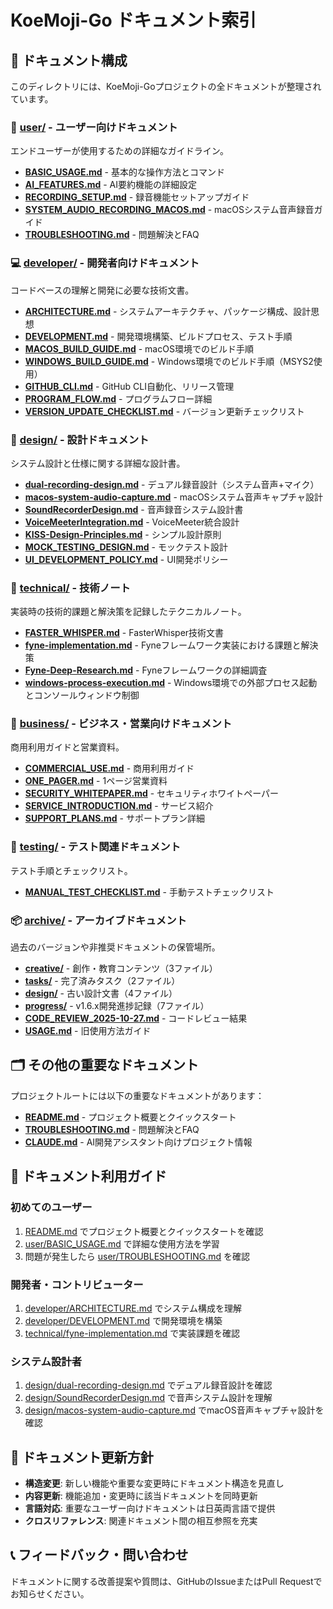 # KoeMoji-Go ドキュメント索引

## 📁 ドキュメント構成

このディレクトリには、KoeMoji-Goプロジェクトの全ドキュメントが整理されています。

### 🎯 [user/](./user/) - ユーザー向けドキュメント
エンドユーザーが使用するための詳細なガイドライン。

- **[BASIC_USAGE.md](./user/BASIC_USAGE.md)** - 基本的な操作方法とコマンド
- **[AI_FEATURES.md](./user/AI_FEATURES.md)** - AI要約機能の詳細設定
- **[RECORDING_SETUP.md](./user/RECORDING_SETUP.md)** - 録音機能セットアップガイド
- **[SYSTEM_AUDIO_RECORDING_MACOS.md](./user/SYSTEM_AUDIO_RECORDING_MACOS.md)** - macOSシステム音声録音ガイド
- **[TROUBLESHOOTING.md](./user/TROUBLESHOOTING.md)** - 問題解決とFAQ

### 💻 [developer/](./developer/) - 開発者向けドキュメント
コードベースの理解と開発に必要な技術文書。

- **[ARCHITECTURE.md](./developer/ARCHITECTURE.md)** - システムアーキテクチャ、パッケージ構成、設計思想
- **[DEVELOPMENT.md](./developer/DEVELOPMENT.md)** - 開発環境構築、ビルドプロセス、テスト手順
- **[MACOS_BUILD_GUIDE.md](./developer/MACOS_BUILD_GUIDE.md)** - macOS環境でのビルド手順
- **[WINDOWS_BUILD_GUIDE.md](./developer/WINDOWS_BUILD_GUIDE.md)** - Windows環境でのビルド手順（MSYS2使用）
- **[GITHUB_CLI.md](./developer/GITHUB_CLI.md)** - GitHub CLI自動化、リリース管理
- **[PROGRAM_FLOW.md](./developer/PROGRAM_FLOW.md)** - プログラムフロー詳細
- **[VERSION_UPDATE_CHECKLIST.md](./developer/VERSION_UPDATE_CHECKLIST.md)** - バージョン更新チェックリスト

### 📐 [design/](./design/) - 設計ドキュメント
システム設計と仕様に関する詳細な設計書。

- **[dual-recording-design.md](./design/dual-recording-design.md)** - デュアル録音設計（システム音声+マイク）
- **[macos-system-audio-capture.md](./design/macos-system-audio-capture.md)** - macOSシステム音声キャプチャ設計
- **[SoundRecorderDesign.md](./design/SoundRecorderDesign.md)** - 音声録音システム設計書
- **[VoiceMeeterIntegration.md](./design/VoiceMeeterIntegration.md)** - VoiceMeeter統合設計
- **[KISS-Design-Principles.md](./design/KISS-Design-Principles.md)** - シンプル設計原則
- **[MOCK_TESTING_DESIGN.md](./design/MOCK_TESTING_DESIGN.md)** - モックテスト設計
- **[UI_DEVELOPMENT_POLICY.md](./design/UI_DEVELOPMENT_POLICY.md)** - UI開発ポリシー

### 🔧 [technical/](./technical/) - 技術ノート
実装時の技術的課題と解決策を記録したテクニカルノート。

- **[FASTER_WHISPER.md](./technical/FASTER_WHISPER.md)** - FasterWhisper技術文書
- **[fyne-implementation.md](./technical/fyne-implementation.md)** - Fyneフレームワーク実装における課題と解決策
- **[Fyne-Deep-Research.md](./technical/Fyne-Deep-Research.md)** - Fyneフレームワークの詳細調査
- **[windows-process-execution.md](./technical/windows-process-execution.md)** - Windows環境での外部プロセス起動とコンソールウィンドウ制御

### 💼 [business/](./business/) - ビジネス・営業向けドキュメント
商用利用ガイドと営業資料。

- **[COMMERCIAL_USE.md](./business/COMMERCIAL_USE.md)** - 商用利用ガイド
- **[ONE_PAGER.md](./business/ONE_PAGER.md)** - 1ページ営業資料
- **[SECURITY_WHITEPAPER.md](./business/SECURITY_WHITEPAPER.md)** - セキュリティホワイトペーパー
- **[SERVICE_INTRODUCTION.md](./business/SERVICE_INTRODUCTION.md)** - サービス紹介
- **[SUPPORT_PLANS.md](./business/SUPPORT_PLANS.md)** - サポートプラン詳細

### 🧪 [testing/](./testing/) - テスト関連ドキュメント
テスト手順とチェックリスト。

- **[MANUAL_TEST_CHECKLIST.md](./testing/MANUAL_TEST_CHECKLIST.md)** - 手動テストチェックリスト

### 📦 [archive/](./archive/) - アーカイブドキュメント
過去のバージョンや非推奨ドキュメントの保管場所。

- **[creative/](./archive/creative/)** - 創作・教育コンテンツ（3ファイル）
- **[tasks/](./archive/tasks/)** - 完了済みタスク（2ファイル）
- **[design/](./archive/design/)** - 古い設計文書（4ファイル）
- **[progress/](./archive/progress/)** - v1.6.x開発進捗記録（7ファイル）
- **[CODE_REVIEW_2025-10-27.md](./archive/CODE_REVIEW_2025-10-27.md)** - コードレビュー結果
- **[USAGE.md](./archive/USAGE.md)** - 旧使用方法ガイド

## 🗂️ その他の重要なドキュメント

プロジェクトルートには以下の重要なドキュメントがあります：

- **[README.md](../README.md)** - プロジェクト概要とクイックスタート
- **[TROUBLESHOOTING.md](user/TROUBLESHOOTING.md)** - 問題解決とFAQ
- **[CLAUDE.md](../CLAUDE.md)** - AI開発アシスタント向けプロジェクト情報

## 📝 ドキュメント利用ガイド

### 初めてのユーザー
1. [README.md](../README.md) でプロジェクト概要とクイックスタートを確認
2. [user/BASIC_USAGE.md](./user/BASIC_USAGE.md) で詳細な使用方法を学習
3. 問題が発生したら [user/TROUBLESHOOTING.md](./user/TROUBLESHOOTING.md) を確認

### 開発者・コントリビューター
1. [developer/ARCHITECTURE.md](./developer/ARCHITECTURE.md) でシステム構成を理解
2. [developer/DEVELOPMENT.md](./developer/DEVELOPMENT.md) で開発環境を構築
3. [technical/fyne-implementation.md](./technical/fyne-implementation.md) で実装課題を確認

### システム設計者
1. [design/dual-recording-design.md](./design/dual-recording-design.md) でデュアル録音設計を確認
2. [design/SoundRecorderDesign.md](./design/SoundRecorderDesign.md) で音声システム設計を理解
3. [design/macos-system-audio-capture.md](./design/macos-system-audio-capture.md) でmacOS音声キャプチャ設計を確認

## 🔄 ドキュメント更新方針

- **構造変更**: 新しい機能や重要な変更時にドキュメント構造を見直し
- **内容更新**: 機能追加・変更時に該当ドキュメントを同時更新
- **言語対応**: 重要なユーザー向けドキュメントは日英両言語で提供
- **クロスリファレンス**: 関連ドキュメント間の相互参照を充実

## 📞 フィードバック・問い合わせ

ドキュメントに関する改善提案や質問は、GitHubのIssueまたはPull Requestでお知らせください。